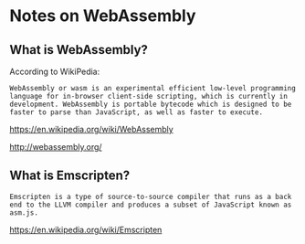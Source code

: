 # Notes on WebAssembly

## What is WebAssembly?

According to WikiPedia:

    WebAssembly or wasm is an experimental efficient low-level programming language for in-browser client-side scripting, which is currently in development. WebAssembly is portable bytecode which is designed to be faster to parse than JavaScript, as well as faster to execute.

https://en.wikipedia.org/wiki/WebAssembly

http://webassembly.org/

## What is Emscripten?

    Emscripten is a type of source-to-source compiler that runs as a back end to the LLVM compiler and produces a subset of JavaScript known as asm.js.

https://en.wikipedia.org/wiki/Emscripten
